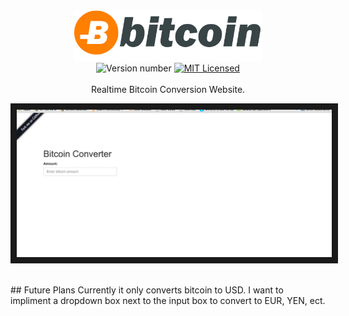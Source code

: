 <br>
<p align="center">
	<img src="images/bitcoin.jpg" alt="logo" width="300"/>
	<br><img src="https://img.shields.io/badge/version-0.*.*--prelaunch-brightgreen.svg" alt="Version number"/>
	<a href="LICENSE">
		<img src="https://img.shields.io/badge/license-MIT-blue.svg" alt="MIT Licensed"/>
	</a>
	<br>
	<br>
	Realtime Bitcoin Conversion Website.
	<br>
</p>
<p align="center">
	<a href="demo">
		<img src="images/demo.gif" title="Conversion Demo" alt="web demo" border="10"/>
	</a>
	<br>
	<br>
</p>
## Future Plans
Currently it only converts bitcoin to USD. I want to impliment a dropdown box next to the input box to convert to EUR, YEN, ect. 

<br>
</p>


